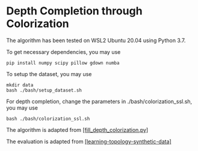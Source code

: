 # Depth Completion through Colorization

The algorithm has been tested on WSL2 Ubuntu 20.04 using Python 3.7.

To get necessary dependencies, you may use
```
pip install numpy scipy pillow gdown numba
```

To setup the dataset, you may use
```
mkdir data
bash ./bash/setup_dataset.sh
```

For depth completion, change the parameters in ./bash/colorization_ssl.sh, you may use
```
bash ./bash/colorization_ssl.sh
```

The algorithm is adapted from [[fill_depth_colorization.py]](https://gist.github.com/ialhashim/be6235489a9c43c6d240e8331836586a)

The evaluation is adapted from [[learning-topology-synthetic-data]](https://github.com/alexklwong/learning-topology-synthetic-data)